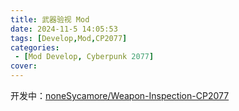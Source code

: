 ```yaml
---
title: 武器验视 Mod
date: 2024-11-5 14:05:53
tags: [Develop,Mod,CP2077]
categories: 
 - [Mod Develop, Cyberpunk 2077]
cover: 
---
```


开发中：[noneSycamore/Weapon-Inspection-CP2077](https://github.com/noneSycamore/Weapon-Inspection-CP2077)

